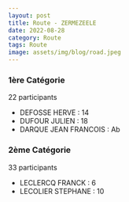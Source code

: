 ```yaml
---
layout: post
title: Route - ZERMEZEELE
date: 2022-08-28
category: Route
tags: Route
image: assets/img/blog/road.jpeg
---
```


### 1ère Catégorie
22 participants
- DEFOSSE HERVE : 14
- DUFOUR JULIEN : 18
- DARQUE JEAN FRANCOIS : Ab

### 2ème Catégorie
33 participants
- LECLERCQ FRANCK : 6
- LECOLIER STEPHANE : 10
